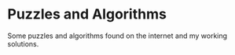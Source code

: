 # Puzzles and Algorithms

Some puzzles and algorithms found on the internet and my working solutions.











